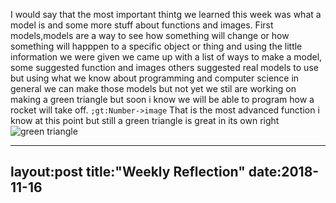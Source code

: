 I would say that the most important thintg we learned this week was what a model is and some more stuff about functions and images. First models,models are a way to see how something will change or how something will happpen to a specific object or thing and using the little information we were given we came up with a list of ways to make a model, some suggested function and images others suggested real models to use but using what we know about programming and computer science in general we can make those models but not yet we stil are working on making a green triangle but soon i know we will be able to program how a rocket will take off. ```;gt:Number->image``` That is the most advanced function i know at this point but still a green triangle is great in its own right 
![green triangle](https://icon2.kisspng.com/20180419/zve/kisspng-shape-equilateral-triangle-green-equilateral-polyg-baby-card-5ad86a295b4785.1604245415241323933739.jpg)

---
layout:post
title:"Weekly Reflection"
date:2018-11-16
---
